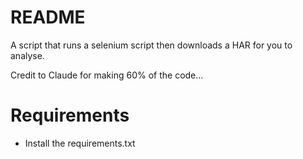 # README

A script that runs a selenium script then downloads a HAR for you to analyse.

Credit to Claude for making 60% of the code...

# Requirements

- Install the requirements.txt
